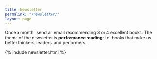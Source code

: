 ```yaml
---
title: Newsletter
permalink: "/newsletter/"
layout: page
---
```


Once a month I send an email recommending 3 or 4 excellent books. The theme of the newsletter is **performance reading**; i.e. books that make us better thinkers, leaders, and performers.

{% include newsletter.html %}
